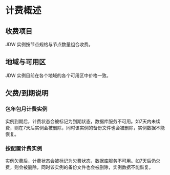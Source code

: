 # 计费概述

## 收费项目

JDW 实例按节点规格与节点数量组合收费。

## 地域与可用区

JDW 实例目前在各个地域的各个可用区中价格一致。

## 欠费/到期说明

### 包年包月计费实例

实例到期后，计费状态会被标记为到期状态，数据库服务不可用。如7天内未续费，则在7天后实例会被删除，同时该实例的备份文件也会被删除，实例数据不能恢复。

### 按配置计费实例

实例欠费后，计费状态会被标记为欠费状态，数据库服务不可用。如7天后仍欠费，则会被删除，同时该实例的备份文件也会被删除，实例数据不能恢复。

